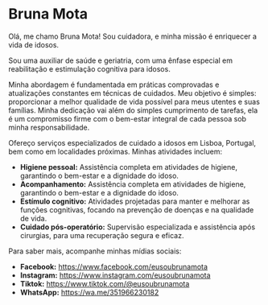 # Bruna Mota

Olá, me chamo Bruna Mota! Sou cuidadora, e minha missão é enriquecer a vida de idosos.

Sou uma auxiliar de saúde e geriatria, com uma ênfase especial em reabilitação e estimulação cognitiva para idosos.

Minha abordagem é fundamentada em práticas comprovadas e atualizações constantes em técnicas de cuidados. Meu objetivo é simples: proporcionar a melhor qualidade de vida possível para meus utentes e suas famílias. Minha dedicação vai além do simples cumprimento de tarefas, ela é um compromisso firme com o bem-estar integral de cada pessoa sob minha responsabilidade.

Ofereço serviços especializados de cuidado a idosos em Lisboa, Portugal, bem como em localidades próximas. Minhas atividades incluem:

- **Higiene pessoal:** Assistência completa em atividades de higiene, garantindo o bem-estar e a dignidade do idoso.
- **Acompanhamento:** Assistência completa em atividades de higiene, garantindo o bem-estar e a dignidade do idoso.
- **Estímulo cognitivo:** Atividades projetadas para manter e melhorar as funções cognitivas, focando na prevenção de doenças e na qualidade de vida.
- **Cuidado pós-operatório:** Supervisão especializada e assistência após cirurgias, para uma recuperação segura e eficaz.

Para saber mais, acompanhe minhas mídias sociais:
- **Facebook:** https://www.facebook.com/eusoubrunamota
- **Instagram:** https://www.instagram.com/eusoubrunamota
- **Tiktok:** https://www.tiktok.com/@eusoubrunamota
- **WhatsApp:** https://wa.me/351966230182

